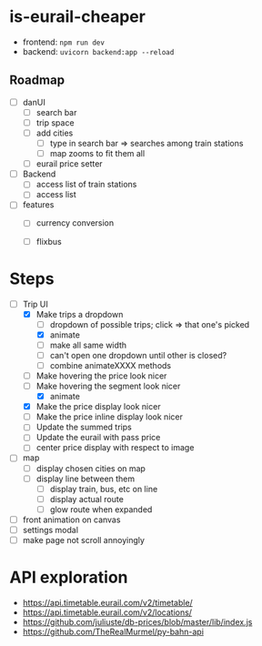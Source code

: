 # is-eurail-cheaper

- frontend: `npm run dev`
- backend: `uvicorn backend:app --reload`

## Roadmap

- [ ] danUI
  - [ ] search bar
  - [ ] trip space
  - [ ] add cities
    - [ ] type in search bar => searches among train stations
    - [ ] map zooms to fit them all
  - [ ] eurail price setter
- [ ] Backend
  - [ ] access list of train stations
  - [ ] access list

- [ ] features
  - [ ] currency conversion
  - [ ] flixbus



# Steps

- [ ] Trip UI
  - [x] Make trips a dropdown
    - [ ] dropdown of possible trips; click => that one's picked
    - [x] animate
    - [ ] make all same width
    - [ ] can't open one dropdown until other is closed?
    - [ ] combine animateXXXX methods
  - [ ] Make hovering the price look nicer
  - [ ] Make hovering the segment look nicer
    - [x] animate
  - [x] Make the price display look nicer
  - [ ] Make the price inline display look nicer
  - [ ] Update the summed trips
  - [ ] Update the eurail with pass price
  - [ ] center price display with respect to image
- [ ] map
  - [ ] display chosen cities on map
  - [ ] display line between them
    - [ ] display train, bus, etc on line
    - [ ] display actual route
    - [ ] glow route when expanded
- [ ] front animation on canvas
- [ ] settings modal
- [ ] make page not scroll annoyingly

# API exploration

- https://api.timetable.eurail.com/v2/timetable/
- https://api.timetable.eurail.com/v2/locations/
- https://github.com/juliuste/db-prices/blob/master/lib/index.js
- https://github.com/TheRealMurmel/py-bahn-api 